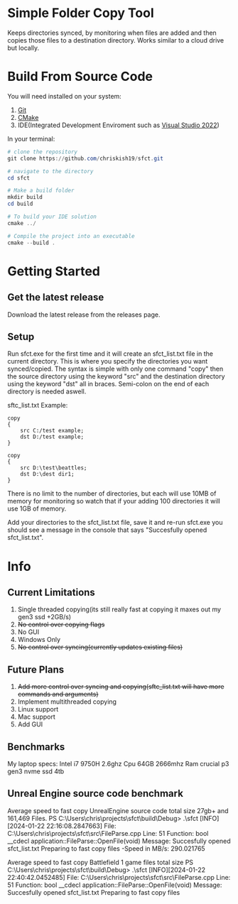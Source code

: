 # Simple Folder Copy Tool
Keeps directories synced, by monitoring when files are added and then copies those files to a destination directory. Works similar to a cloud drive but locally.

# Build From Source Code
You will need installed on your system:
1. [Git](https://git-scm.com/download/win)
2. [CMake](https://cmake.org/)
3. IDE(Integrated Development Enviroment such as [Visual Studio 2022](https://visualstudio.microsoft.com/vs/community/))

In your terminal:
```powershell
# clone the repository
git clone https://github.com/chriskish19/sfct.git

# navigate to the directory
cd sfct

# Make a build folder
mkdir build
cd build

# To build your IDE solution
cmake ../

# Compile the project into an executable
cmake --build .
```

# Getting Started
## Get the latest release
Download the latest release from the releases page.

## Setup
Run sfct.exe for the first time and it will create an sfct_list.txt file in the current directory. This is where you specify the directories you want synced/copied.
The syntax is simple with only one command "copy" then the source directory using the keyword "src" and the destination directory using the keyword "dst" all in braces. 
Semi-colon on the end of each directory is needed aswell.

sftc_list.txt Example:
```
copy
{
    src C:/test example;
    dst D:/test example;
}

copy
{
    src D:\test\beattles;
    dst D:\dest dir1;
}

```

There is no limit to the number of directories, but each will use 10MB of memory for monitoring so watch that if your adding 100 directories it will use 1GB of memory.

Add your directories to the sfct_list.txt file, save it and re-run sfct.exe you should see a message in the console that says "Succesfully opened sfct_list.txt".

# Info
## Current Limitations
1. Single threaded copying(its still really fast at copying it maxes out my gen3 ssd +2GB/s)
2. ~~No control over copying flags~~
3. No GUI
4. Windows Only
5. ~~No control over syncing(currently updates existing files)~~


## Future Plans
1. ~~Add more control over syncing and copying(sftc_list.txt will have more commands and arguments)~~
2. Implement multithreaded copying
3. Linux support
4. Mac support
5. Add GUI

## Benchmarks
My laptop specs:
Intel i7 9750H 2.6ghz Cpu
64GB 2666mhz Ram
crucial p3 gen3 nvme ssd 4tb

## Unreal Engine source code benchmark
Average speed to fast copy UnrealEngine source code total size 27gb+ and 161,469 Files.
PS C:\Users\chris\projects\sfct\build\Debug> .\sfct
[INFO][2024-01-22 22:16:08.2847663] File: C:\Users\chris\projects\sfct\src\FileParse.cpp Line: 51 Function: bool __cdecl application::FileParse::OpenFile(void) Message: Succesfully opened sfct_list.txt
Preparing to fast copy files
-Speed in MB/s: 290.021765

Average speed to fast copy Battlefield 1 game files total size 
PS C:\Users\chris\projects\sfct\build\Debug> .\sfct
[INFO][2024-01-22 22:40:42.0452485] File: C:\Users\chris\projects\sfct\src\FileParse.cpp Line: 51 Function: bool __cdecl application::FileParse::OpenFile(void) Message: Succesfully opened sfct_list.txt
Preparing to fast copy files
